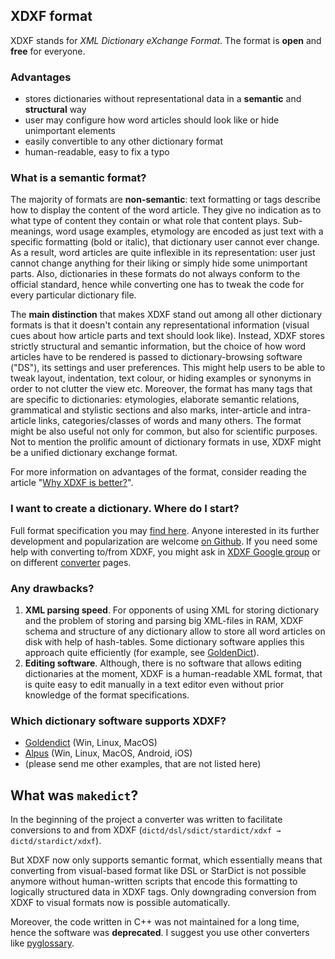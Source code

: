 ## XDXF format
XDXF stands for _XML Dictionary eXchange Format_. The format is **open** and **free** for everyone. 

### Advantages
* stores dictionaries without representational data in a **semantic** and **structural** way
* user may configure how word articles should look like or hide unimportant elements
* easily convertible to any other dictionary format
* human-readable, easy to fix a typo

### What is a semantic format?
The majority of formats are **non-semantic**: text formatting or tags describe how to display the content of the word article. They give no indication as to what type of content they contain or what role that content plays. Sub-meanings, word usage examples, etymology are encoded as just text with a specific formatting (bold or italic), that dictionary user cannot ever change. As a result, word articles are quite inflexible in its representation: user just cannot change anything for their liking or simply hide some unimportant parts. Also, dictionaries in these formats do not always conform to the official standard, hence while converting one has to tweak the code for every particular dictionary file.

The **main distinction** that makes XDXF stand out among all other dictionary formats is that it doesn't contain any representational information (visual cues about how article parts and text should look like). Instead, XDXF stores strictly structural and semantic information, but the choice of how word articles have to be rendered is passed to dictionary-browsing software ("DS"), its settings and user preferences. This might help users to be able to tweak layout, indentation, text colour, or hiding examples or synonyms in order to not clutter the view etc. Moreover, the format has many tags that are specific to dictionaries: etymologies, elaborate semantic relations, grammatical and stylistic sections and also marks, inter-article and intra-article links, categories/classes of words and many others. The format might be also useful not only for common, but also for scientific purposes. Not to mention the prolific amount of dictionary formats in use, XDXF might be a unified dictionary exchange format.

For more information on advantages of the format, consider reading the article "[Why XDXF is better?](https://github.com/soshial/xdxf_makedict/wiki/Why-is-XDXF-better-than-other-dictionary-formats%3F)".

### I want to create a dictionary. Where do I start?
Full format specification you may [find here](https://github.com/soshial/xdxf_makedict/blob/master/format_standard/). Anyone interested in its further development and popularization are welcome [on Github](https://github.com/soshial/xdxf_makedict/). If you need some help with converting to/from XDXF, you might ask in [XDXF Google group](https://groups.google.com/forum/#!forum/xdxf-format) or on different [converter](https://github.com/ilius/pyglossary) pages.

### Any drawbacks?
1. **XML parsing speed**. For opponents of using XML for storing dictionary and the problem of storing and parsing big XML-files in RAM, XDXF schema and structure of any dictionary allow to store all word articles on disk with help of hash-tables. Some dictionary software applies this approach quite efficiently (for example, see [GoldenDict](http://goldendict.org/)).
2. **Editing software**. Although, there is no software that allows editing dictionaries at the moment, XDXF is a human-readable XML format, that is quite easy to edit manually in a text editor even without prior knowledge of the format specifications.

### Which dictionary software supports XDXF?
* [Goldendict](https://github.com/goldendict/goldendict) (Win, Linux, MacOS)
* [Alpus](https://alpusapp.com/) (Win, Linux, MacOS, Android, iOS)
* (please send me other examples, that are not listed here)

## What was `makedict`?
In the beginning of the project a converter was written to facilitate conversions to and from XDXF (`dictd/dsl/sdict/stardict/xdxf → dictd/stardict/xdxf`).

But XDXF now only supports semantic format, which essentially means that converting from visual-based format like DSL or StarDict is not possible anymore without human-written scripts that encode this formatting to logically structured data in XDXF tags. Only downgrading conversion from XDXF to visual formats now is possible automatically.

Moreover, the code written in C++ was not maintained for a long time, hence the software was **deprecated**. I suggest you use other converters like [pyglossary](https://github.com/ilius/pyglossary).
